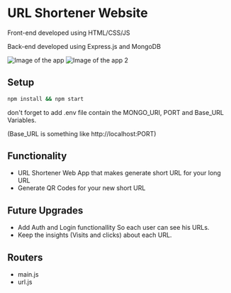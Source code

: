 # URL Shortener Website
Front-end developed using HTML/CSS/JS

Back-end developed using Express.js and MongoDB

![Image of the app](https://i.ibb.co/mqT9F4J/Screenshot-41.png)
![Image of the app 2](https://i.ibb.co/LnxDhPG/Screenshot-42.png)

## Setup

```bash
npm install && npm start
```

don't forget to add .env file contain the MONGO_URI, PORT and Base_URL Variables.

(Base_URL is something like http://localhost:PORT)

## Functionality
- URL Shortener Web App that makes generate short URL for your long URL
- Generate QR Codes for your new short URL

## Future Upgrades
- Add Auth and Login functionallity So each user can see his URLs.
- Keep the insights (Visits and clicks) about each URL.

## Routers

- main.js
- url.js
